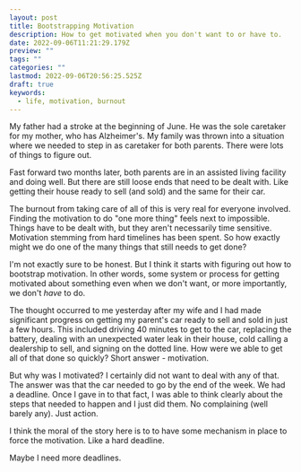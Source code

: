```yaml
---
layout: post
title: Bootstrapping Motivation
description: How to get motivated when you don't want to or have to.
date: 2022-09-06T11:21:29.179Z
preview: ""
tags: ""
categories: ""
lastmod: 2022-09-06T20:56:25.525Z
draft: true
keywords:
  - life, motivation, burnout
---
```

My father had a stroke at the beginning of June.  He was the sole caretaker for my mother, who has Alzheimer's.  My family was thrown into a situation where we needed to step in as caretaker for both parents.  There were lots of things to figure out.

Fast forward two months later, both parents are in an assisted living facility and doing well.  But there are still loose ends that need to be dealt with.  Like getting their house ready to sell (and sold) and the same for their car.

The burnout from taking care of all of this is very real for everyone involved.  Finding the motivation to do "one more thing" feels next to impossible.  Things have to be dealt with, but they aren't necessarily time sensitive.  Motivation stemming from hard timelines has been spent.  So how exactly might we do one of the many things that still needs to get done?

I'm not exactly sure to be honest.  But I think it starts with figuring out how to bootstrap motivation.  In other words, some system or process for getting motivated about something even when we don't want, or more importantly, we don't *have* to do.

The thought occurred to me yesterday after my wife and I had made significant progress on getting my parent's car ready to sell and sold in just a few hours.  This included driving 40 minutes to get to the car, replacing the battery, dealing with an unexpected water leak in their house, cold calling a dealership to sell, and signing on the dotted line.  How were we able to get all of that done so quickly?  Short answer - motivation.

But why was I motivated?  I certainly did not want to deal with any of that.  The answer was that the car needed to go by the end of the week.  We had a deadline. Once I gave in to that fact, I was able to think clearly about the steps that needed to happen and I just did them.  No complaining (well barely any).  Just action.

I think the moral of the story here is to to have some mechanism in place to force the motivation.  Like a hard deadline.

Maybe I need more deadlines.
